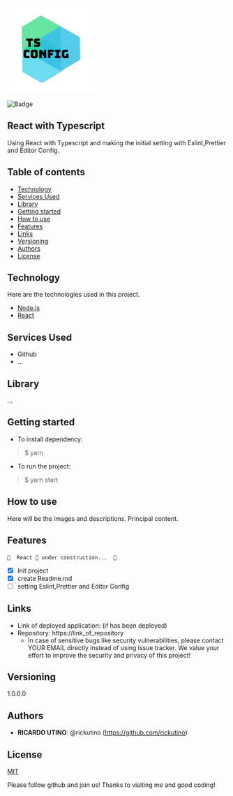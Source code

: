 ![Logo of the project](public/readme_images/logo.png)


![Badge](https://img.shields.io/badge/Blog-Rocketseat-%237159c1?style=for-the-badge&logo=ghost)
 
## React with Typescript
 
Using React with Typescript and making the initial setting with Eslint,Prettier and Editor Config.

 
## Table of contents
<!--ts-->
   * [Technology](#technology)
   * [Services Used](#services-used)
   * [Library](#library)
   * [Getting started](#getting-started)
   * [How to use](#how-to-use)
   * [Features](#features)
   * [Links](#links)
   * [Versioning](#versioning)
   * [Authors](#authors)
   * [License](#license)
<!--te-->

## Technology 
 
Here are the technologies used in this project.
 
- [Node.js](https://nodejs.org/en/)
- [React](https://ja.reactjs.org/)
 
 
## Services Used
 
* Github
* ...
 
 
## Library 
...
 
## Getting started
 
* To install dependency:
>    $ yarn
* To run the project:
>    $ yarn start
 
## How to use
 
Here will be the images and descriptions. Principal content.
 
 
## Features
 
  	🚧  React 🚀 under construction...  🚧
   - [x] Init project
   - [x] create Readme.md
   - [ ] setting Eslint,Prettier and Editor Config
 
## Links
 
  - Link of deployed application: (if has been deployed)
  - Repository: https://link_of_repository
    - In case of sensitive bugs like security vulnerabilities, please contact
      YOUR EMAIL directly instead of using issue tracker. We value your effort
      to improve the security and privacy of this project!
 
 
## Versioning
 
1.0.0.0
 
 
## Authors
 
* **RICARDO UTINO**: @rickutino (https://github.com/rickutino)

## License
[MIT](https://LICENSE.md/)
 
 
Please follow github and join us!
Thanks to visiting me and good coding!
